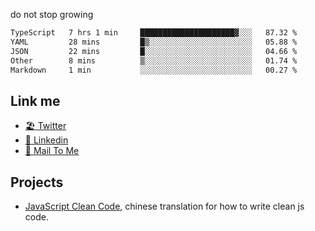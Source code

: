 do not stop growing


<!--START_SECTION:waka-->

```txt
TypeScript   7 hrs 1 min     █████████████████████▓░░░   87.32 %
YAML         28 mins         █▒░░░░░░░░░░░░░░░░░░░░░░░   05.88 %
JSON         22 mins         █░░░░░░░░░░░░░░░░░░░░░░░░   04.66 %
Other        8 mins          ▒░░░░░░░░░░░░░░░░░░░░░░░░   01.74 %
Markdown     1 min           ░░░░░░░░░░░░░░░░░░░░░░░░░   00.27 %
```

<!--END_SECTION:waka-->

## Link me

- [🏖️ Twitter](https://twitter.com/yuetong3yu)
- [🧳 Linkedin](https://www.linkedin.com/in/yuetong3yu)
- [📧 Mail To Me](mailto:yuetong3yu@gmail.com)


## Projects 

- [JavaScript Clean Code](https://js-clean-code-cn.vercel.app/), chinese translation for how to write clean js code.
